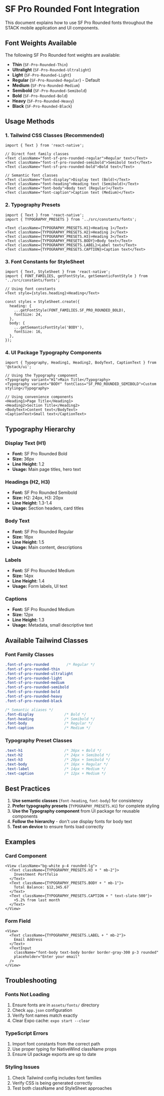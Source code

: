 # SF Pro Rounded Font Integration

This document explains how to use SF Pro Rounded fonts throughout the STACK mobile application and UI components.

## Font Weights Available

The following SF Pro Rounded font weights are available:

- **Thin** (`SF-Pro-Rounded-Thin`)
- **Ultralight** (`SF-Pro-Rounded-Ultralight`)
- **Light** (`SF-Pro-Rounded-Light`)
- **Regular** (`SF-Pro-Rounded-Regular`) - Default
- **Medium** (`SF-Pro-Rounded-Medium`)
- **Semibold** (`SF-Pro-Rounded-Semibold`)
- **Bold** (`SF-Pro-Rounded-Bold`)
- **Heavy** (`SF-Pro-Rounded-Heavy`)
- **Black** (`SF-Pro-Rounded-Black`)

## Usage Methods

### 1. Tailwind CSS Classes (Recommended)

```tsx
import { Text } from 'react-native';

// Direct font family classes
<Text className="font-sf-pro-rounded-regular">Regular text</Text>
<Text className="font-sf-pro-rounded-semibold">Semibold text</Text>
<Text className="font-sf-pro-rounded-bold">Bold text</Text>

// Semantic font classes
<Text className="font-display">Display text (Bold)</Text>
<Text className="font-heading">Heading text (Semibold)</Text>
<Text className="font-body">Body text (Regular)</Text>
<Text className="font-caption">Caption text (Medium)</Text>
```

### 2. Typography Presets

```tsx
import { Text } from 'react-native';
import { TYPOGRAPHY_PRESETS } from '../src/constants/fonts';

<Text className={TYPOGRAPHY_PRESETS.H1}>Heading 1</Text>
<Text className={TYPOGRAPHY_PRESETS.H2}>Heading 2</Text>
<Text className={TYPOGRAPHY_PRESETS.H3}>Heading 3</Text>
<Text className={TYPOGRAPHY_PRESETS.BODY}>Body text</Text>
<Text className={TYPOGRAPHY_PRESETS.LABEL}>Label text</Text>
<Text className={TYPOGRAPHY_PRESETS.CAPTION}>Caption text</Text>
```

### 3. Font Constants for StyleSheet

```tsx
import { Text, StyleSheet } from 'react-native';
import { FONT_FAMILIES, getFontStyle, getSemanticFontStyle } from '../src/constants/fonts';

// Using font constants
<Text style={styles.heading}>Heading</Text>

const styles = StyleSheet.create({
  heading: {
    ...getFontStyle(FONT_FAMILIES.SF_PRO_ROUNDED_BOLD),
    fontSize: 24,
  },
  body: {
    ...getSemanticFontStyle('BODY'),
    fontSize: 16,
  },
});
```

### 4. UI Package Typography Components

```tsx
import { Typography, Heading1, Heading2, BodyText, CaptionText } from '@stack/ui';

// Using the Typography component
<Typography variant="H1">Main Title</Typography>
<Typography variant="BODY" fontClass="SF_PRO_ROUNDED_SEMIBOLD">Custom styling</Typography>

// Using convenience components
<Heading1>Page Title</Heading1>
<Heading2>Section Title</Heading2>
<BodyText>Content text</BodyText>
<CaptionText>Small text</CaptionText>
```

## Typography Hierarchy

### Display Text (H1)
- **Font:** SF Pro Rounded Bold
- **Size:** 36px
- **Line Height:** 1.2
- **Usage:** Main page titles, hero text

### Headings (H2, H3)
- **Font:** SF Pro Rounded Semibold  
- **Size:** H2: 24px, H3: 20px
- **Line Height:** 1.3-1.4
- **Usage:** Section headers, card titles

### Body Text
- **Font:** SF Pro Rounded Regular
- **Size:** 16px
- **Line Height:** 1.5
- **Usage:** Main content, descriptions

### Labels
- **Font:** SF Pro Rounded Medium
- **Size:** 14px
- **Line Height:** 1.4
- **Usage:** Form labels, UI text

### Captions
- **Font:** SF Pro Rounded Medium
- **Size:** 12px
- **Line Height:** 1.3
- **Usage:** Metadata, small descriptive text

## Available Tailwind Classes

### Font Family Classes
```css
.font-sf-pro-rounded        /* Regular */
.font-sf-pro-rounded-thin
.font-sf-pro-rounded-ultralight
.font-sf-pro-rounded-light
.font-sf-pro-rounded-medium
.font-sf-pro-rounded-semibold
.font-sf-pro-rounded-bold
.font-sf-pro-rounded-heavy
.font-sf-pro-rounded-black

/* Semantic aliases */
.font-display              /* Bold */
.font-heading              /* Semibold */
.font-body                 /* Regular */
.font-caption              /* Medium */
```

### Typography Preset Classes
```css
.text-h1                   /* 36px + Bold */
.text-h2                   /* 24px + Semibold */
.text-h3                   /* 20px + Semibold */
.text-body                 /* 16px + Regular */
.text-label                /* 14px + Medium */
.text-caption              /* 12px + Medium */
```

## Best Practices

1. **Use semantic classes** (`font-heading`, `font-body`) for consistency
2. **Prefer typography presets** (`TYPOGRAPHY_PRESETS.H1`) for complete styling
3. **Use the Typography component** from UI package for reusable components
4. **Follow the hierarchy** - don't use display fonts for body text
5. **Test on device** to ensure fonts load correctly

## Examples

### Card Component
```tsx
<View className="bg-white p-4 rounded-lg">
  <Text className={TYPOGRAPHY_PRESETS.H3 + " mb-2"}>
    Investment Portfolio
  </Text>
  <Text className={TYPOGRAPHY_PRESETS.BODY + " mb-1"}>
    Total Balance: $12,345.67
  </Text>
  <Text className={TYPOGRAPHY_PRESETS.CAPTION + " text-slate-500"}>
    +5.2% from last month
  </Text>
</View>
```

### Form Field
```tsx
<View>
  <Text className={TYPOGRAPHY_PRESETS.LABEL + " mb-2"}>
    Email Address
  </Text>
  <TextInput 
    className="font-body text-body border border-gray-300 p-3 rounded"
    placeholder="Enter your email"
  />
</View>
```

## Troubleshooting

### Fonts Not Loading
1. Ensure fonts are in `assets/fonts/` directory
2. Check `app.json` configuration
3. Verify font names match exactly
4. Clear Expo cache: `expo start --clear`

### TypeScript Errors
1. Import font constants from the correct path
2. Use proper typing for NativeWind className props
3. Ensure UI package exports are up to date

### Styling Issues
1. Check Tailwind config includes font families
2. Verify CSS is being generated correctly
3. Test both className and StyleSheet approaches